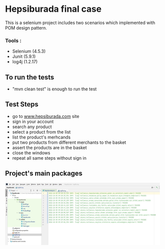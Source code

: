 #  Hepsiburada final case 
   This is a selenium project includes two scenarios which implemented with POM design pattern.
  
  ### Tools : 
   - Selenium (4.5.3)
   - Junit  (5.9.1)
   - log4j (1.2.17)

## To run the tests
- "mvn clean test" is enough to run the test
   
## Test Steps
- go to www.hepsiburada.com site
- sign in your account
- search any product
- select a product from the list
- list the product's merhcands
- put two products from different merchants to the basket
- assert the products are in the basket
- close the windows
- repeat all same steps without sign in

## Project's main packages
![image](project1.jpg)  



